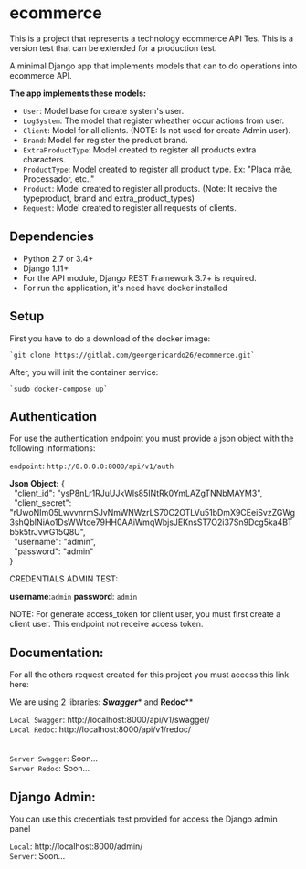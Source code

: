# ecommerce

This is a project that represents a technology ecommerce API Tes. This is a version test that can be extended for a production test.

A minimal Django app that implements models that can to do operations into ecommerce API.



****The app implements these models:****

 - ``User``: Model base for create system's user.
 - ``LogSystem``: The model that register wheather occur actions from user.
 - ``Client``: Model for all clients. (NOTE: Is not used for create Admin user).
 - ``Brand``: Model for register the product brand.
 - ``ExtraProductType``: Model created to register all products extra characters.
 - ``ProductType``: Model created to register all product type. Ex: "Placa mãe, Processador, etc.."
 - ``Product``: Model created to register all products. (Note: It receive the typeproduct, brand and extra_product_types)
 - ``Request``: Model created to register all requests of clients.

Dependencies
------------
- Python 2.7 or 3.4+
- Django 1.11+
- For the API module, Django REST Framework 3.7+ is required.
- For run the application, it's need have docker installed

Setup
------------

First you have to do a download of the docker image:

    `git clone https://gitlab.com/georgericardo26/ecommerce.git`

After, you will init the container service:

    `sudo docker-compose up`

Authentication
------------

For use the authentication endpoint you must provide a json object with the following informations:

``endpoint``: `http://0.0.0.0:8000/api/v1/auth`

**Json Object:**
 {<br>
    &nbsp;&nbsp;"client_id": "ysP8nLr1RJuUJkWls85INtRk0YmLAZgTNNbMAYM3",<br>
    &nbsp;&nbsp;"client_secret": "rUwoNIm05LwvvnrmSJvNmWNWzrLS70C2OTLVu51bDmX9CEeiSvzZGWg3shQbINiAo1DsWWtde79HH0AAiWmqWbjsJEKnsST7O2i37Sn9Dcg5ka4BTb5k5trJvwG15Q8U",<br>
	&nbsp;&nbsp;"username": "admin",<br>
	&nbsp;&nbsp;"password": "admin"<br>
}


CREDENTIALS ADMIN TEST:

**username**:`admin`
**password**: `admin`


NOTE: For generate access_token for client user, you must first create a client user. This endpoint not receive access token.


Documentation:
------------
For all the others request created for this project you must access this link here:

We are using 2 libraries: ***Swagger**** and **Redoc****

`Local Swagger`: http://localhost:8000/api/v1/swagger/<br>
`Local Redoc`: http://localhost:8000/api/v1/redoc/<br>
<br><br>
`Server Swagger`: Soon...<br>
`Server Redoc`: Soon...<br>

Django Admin:
------------

You can use this credentials test provided for access the Django admin panel

`Local`: http://localhost:8000/admin/<br>
`Server`: Soon...<br>


